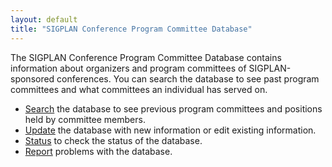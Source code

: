 ```yaml
---
layout: default
title: "SIGPLAN Conference Program Committee Database"
---
```

The SIGPLAN Conference Program Committee Database contains
information about organizers and program committees of
SIGPLAN-sponsored conferences. You can search the database to see
past program committees and what committees an individual has
served on.  

-   [Search](http://www.cs.virginia.edu/~jks6b/cgi-bin/sigplan/search.cgi)
    the database to see previous program committees and positions held
    by committee members.&#160; 
-   [Update](http://www.cs.virginia.edu/~jks6b/sigplan/admin.html)
    the database with new information or edit existing information.  
-   [Status](http://www.cs.virginia.edu/~jks6b/sigplan/status.html)
    to check the status of the database.  
-   [Report](mailto:infodir_sigplan@acm.org?subject=SIGPLAN%20PC%20Database)
    problems with the database.

